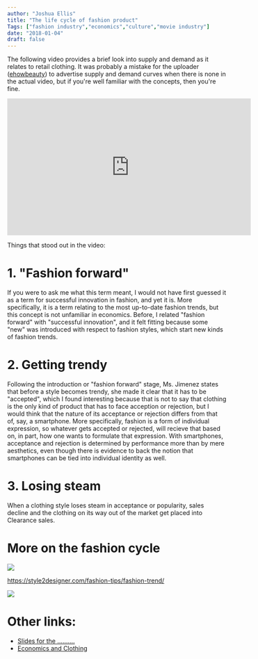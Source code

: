 ```yaml
---
author: "Joshua Ellis"
title: "The life cycle of fashion product"
Tags: ["fashion industry","economics","culture","movie industry"]
date: "2018-01-04"
draft: false 
---
```


The following video provides a brief look into supply and demand as it relates to retail clothing. It was probably a mistake for the uploader ([ehowbeauty][1]) to advertise supply and demand curves when there is none in the actual video, but if you're well familiar with the concepts, then you're fine.

<center>
<iframe width="560" height="315" src="https://www.youtube.com/embed/F2aZ2g-2ryM" frameborder="0" allowfullscreen></iframe>
</center>

Things that stood out in the video:

# 1. "Fashion forward"
If you were to ask me what this term meant, I would not have first guessed it as a term for successful innovation in fashion, and yet it is. More specifically, it is a term relating to the most up-to-date fashion trends, but this concept is not unfamiliar in economics. Before, I related "fashion forward" with "successful innovation", and it felt fitting because some "new" was introduced with respect to fashion styles, which start new kinds of fashion trends. 

# 2. Getting trendy
Following the introduction or "fashion forward" stage, Ms. Jimenez states that before a style becomes trendy, she made it clear that it has to be "accepted", which I found interesting because that is not to say that clothing is the only kind of product that has to face acception or rejection, but I would think that the nature of its acceptance or rejection differs from that of, say, a smartphone. More specifically, fashion is a form of individual expression, so whatever gets accepted or rejected, will recieve that based on, in part, how one wants to formulate that expression. With smartphones, acceptance and rejection is  determined by performance more than by mere aesthetics, even though there is evidence to back the notion that smartphones can be tied into individual identity as well.

# 3. Losing steam
When a clothing style loses steam in acceptance or popularity, sales decline and the clothing on its way out of the market get placed into Clearance sales.


# More on the fashion cycle 
![](/img/LIFECYCLE-OF-FASHION.jpg)

https://style2designer.com/fashion-tips/fashion-trend/

![](/img/fashion-cycles-12-638.jpg)


# Other links:

- [Slides for the ..........][2]
- [Economics and Clothing][3]

[1]: https://www.youtube.com/channel/UClVCIrKwwi36uYe2V6vRkJg
[2]: https://www.slideshare.net/MohaddesaDehghani/fashion-cycles
[3]: http://fashion-history.lovetoknow.com/fashion-clothing-industry/economics-clothing

